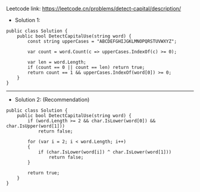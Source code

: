 Leetcode link: https://leetcode.cn/problems/detect-capital/description/ 

- Solution 1:
```
public class Solution {
    public bool DetectCapitalUse(string word) {
        const string upperCases = "ABCDEFGHIJGKLMNOPQRSTUVWXYZ";

        var count = word.Count(c => upperCases.IndexOf(c) >= 0);

        var len = word.Length;
        if (count == 0 || count == len) return true;
        return count == 1 && upperCases.IndexOf(word[0]) >= 0;
    }
}
```
---

- Solution 2: (Recommendation)
```
public class Solution {
    public bool DetectCapitalUse(string word) {
        if (word.Length >= 2 && char.IsLower(word[0]) && char.IsUpper(word[1]))
            return false;
        
        for (var i = 2; i < word.Length; i++)
        {
            if (char.IsLower(word[i]) ^ char.IsLower(word[1]))
                return false;
        }

        return true;
    }
}
```
